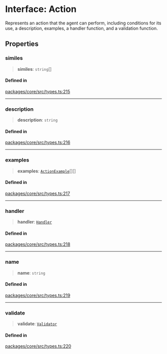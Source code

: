 # Interface: Action

Represents an action that the agent can perform, including conditions for its use, a description, examples, a handler function, and a validation function.

## Properties

### similes

> **similes**: `string`[]

#### Defined in

[packages/core/src/types.ts:215](https://github.com/ai16z/eliza/blob/main/packages/core/src/types.ts#L215)

---

### description

> **description**: `string`

#### Defined in

[packages/core/src/types.ts:216](https://github.com/ai16z/eliza/blob/main/packages/core/src/types.ts#L216)

---

### examples

> **examples**: [`ActionExample`](ActionExample.md)[][]

#### Defined in

[packages/core/src/types.ts:217](https://github.com/ai16z/eliza/blob/main/packages/core/src/types.ts#L217)

---

### handler

> **handler**: [`Handler`](../type-aliases/Handler.md)

#### Defined in

[packages/core/src/types.ts:218](https://github.com/ai16z/eliza/blob/main/packages/core/src/types.ts#L218)

---

### name

> **name**: `string`

#### Defined in

[packages/core/src/types.ts:219](https://github.com/ai16z/eliza/blob/main/packages/core/src/types.ts#L219)

---

### validate

> **validate**: [`Validator`](../type-aliases/Validator.md)

#### Defined in

[packages/core/src/types.ts:220](https://github.com/ai16z/eliza/blob/main/packages/core/src/types.ts#L220)
